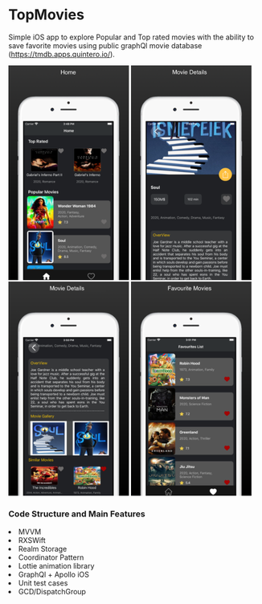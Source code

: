 # TopMovies


Simple iOS app to explore Popular and Top rated movies with the ability to save favorite movies using public graphQl movie database (https://tmdb.apps.quintero.io/).


<p float="left">
  <img src="/TopMovies/ScreenShots/screenshot_1.png" width="240" />
  <img src="/TopMovies/ScreenShots/screenshot_2.png" width="240" />
  <img src="/TopMovies/ScreenShots/screenshot_3.png" width="240" />
  <img src="/TopMovies/ScreenShots/screenshot_4.png" width="240" />
</p>











<h3> Code Structure and Main Features </h3>
<li> MVVM</li>
<li> RXSWift</li>
<li> Realm Storage </li>
<li> Coordinator Pattern </li>
<li> Lottie animation library</li>
<li>GraphQl + Apollo iOS</li>
<li>Unit test cases </li>
<li> GCD/DispatchGroup</li> 

